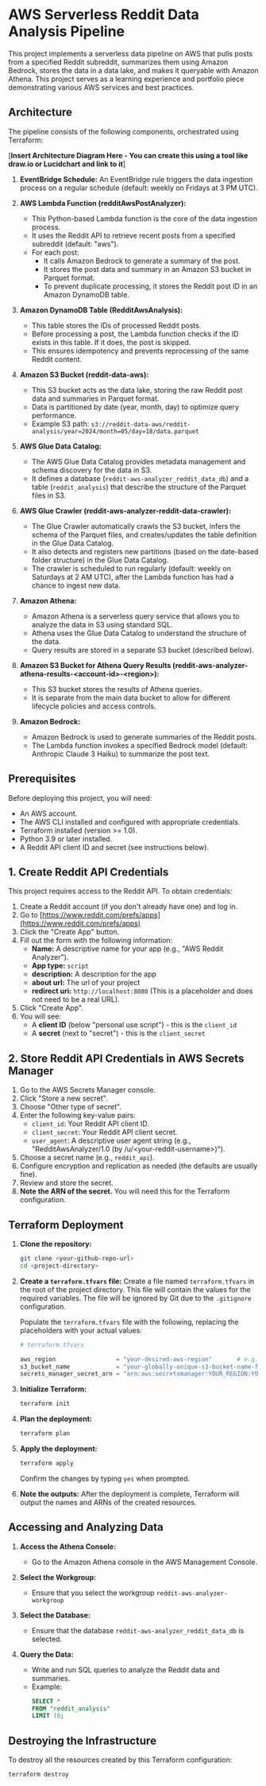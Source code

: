 # AWS Serverless Reddit Data Analysis Pipeline

This project implements a serverless data pipeline on AWS that pulls posts from a specified Reddit subreddit, summarizes them using Amazon Bedrock, stores the data in a data lake, and makes it queryable with Amazon Athena. This project serves as a learning experience and portfolio piece demonstrating various AWS services and best practices.

## Architecture

The pipeline consists of the following components, orchestrated using Terraform:

[**Insert Architecture Diagram Here - You can create this using a tool like draw.io or Lucidchart and link to it**]

1.  **EventBridge Schedule:** An EventBridge rule triggers the data ingestion process on a regular schedule (default: weekly on Fridays at 3 PM UTC).

2.  **AWS Lambda Function (redditAwsPostAnalyzer):**
    *   This Python-based Lambda function is the core of the data ingestion process.
    *   It uses the Reddit API to retrieve recent posts from a specified subreddit (default: "aws").
    *   For each post:
        *   It calls Amazon Bedrock to generate a summary of the post.
        *   It stores the post data and summary in an Amazon S3 bucket in Parquet format.
        *   To prevent duplicate processing, it stores the Reddit post ID in an Amazon DynamoDB table.

3.  **Amazon DynamoDB Table (RedditAwsAnalysis):**
    *   This table stores the IDs of processed Reddit posts.
    *   Before processing a post, the Lambda function checks if the ID exists in this table. If it does, the post is skipped.
    *   This ensures idempotency and prevents reprocessing of the same Reddit content.

4.  **Amazon S3 Bucket (reddit-data-aws):**
    *   This S3 bucket acts as the data lake, storing the raw Reddit post data and summaries in Parquet format.
    *   Data is partitioned by date (year, month, day) to optimize query performance.
    *   Example S3 path: `s3://reddit-data-aws/reddit-analysis/year=2024/month=05/day=18/data.parquet`

5.  **AWS Glue Data Catalog:**
    *   The AWS Glue Data Catalog provides metadata management and schema discovery for the data in S3.
    *   It defines a database (`reddit-aws-analyzer_reddit_data_db`) and a table (`reddit_analysis`) that describe the structure of the Parquet files in S3.

6.  **AWS Glue Crawler (reddit-aws-analyzer-reddit-data-crawler):**
    *   The Glue Crawler automatically crawls the S3 bucket, infers the schema of the Parquet files, and creates/updates the table definition in the Glue Data Catalog.
    *   It also detects and registers new partitions (based on the date-based folder structure) in the Glue Data Catalog.
    *   The crawler is scheduled to run regularly (default: weekly on Saturdays at 2 AM UTC), after the Lambda function has had a chance to ingest new data.

7.  **Amazon Athena:**
    *   Amazon Athena is a serverless query service that allows you to analyze the data in S3 using standard SQL.
    *   Athena uses the Glue Data Catalog to understand the structure of the data.
    *   Query results are stored in a separate S3 bucket (described below).

8.  **Amazon S3 Bucket for Athena Query Results (reddit-aws-analyzer-athena-results-\<account-id>-\<region>):**
    *   This S3 bucket stores the results of Athena queries.
    *   It is separate from the main data bucket to allow for different lifecycle policies and access controls.

9.  **Amazon Bedrock:**
    *   Amazon Bedrock is used to generate summaries of the Reddit posts.
    *   The Lambda function invokes a specified Bedrock model (default: Anthropic Claude 3 Haiku) to summarize the post text.

## Prerequisites

Before deploying this project, you will need:

*   An AWS account.
*   The AWS CLI installed and configured with appropriate credentials.
*   Terraform installed (version >= 1.0).
*   Python 3.9 or later installed.
*   A Reddit API client ID and secret (see instructions below).

## 1. Create Reddit API Credentials

This project requires access to the Reddit API. To obtain credentials:

1.  Create a Reddit account (if you don't already have one) and log in.
2.  Go to [https://www.reddit.com/prefs/apps](https://www.reddit.com/prefs/apps)
3.  Click the "Create App" button.
4.  Fill out the form with the following information:
    *   **Name:** A descriptive name for your app (e.g., "AWS Reddit Analyzer").
    *   **App type:** `script`
    *   **description:** A description for the app
    *   **about url:** The url of your project
    *   **redirect uri:** `http://localhost:8080` (This is a placeholder and does not need to be a real URL).
5.  Click "Create App".
6.  You will see:
    *   A **client ID** (below "personal use script") - this is the `client_id`
    *   A **secret** (next to "secret") - this is the `client_secret`

## 2. Store Reddit API Credentials in AWS Secrets Manager

1.  Go to the AWS Secrets Manager console.
2.  Click "Store a new secret".
3.  Choose "Other type of secret".
4.  Enter the following key-value pairs:
    *   `client_id`: Your Reddit API client ID.
    *   `client_secret`: Your Reddit API client secret.
    *   `user_agent`: A descriptive user agent string (e.g., "RedditAwsAnalyzer/1.0 (by /u/\<your-reddit-username>)").
5.  Choose a secret name (e.g., `reddit_api`).
6.  Configure encryption and replication as needed (the defaults are usually fine).
7.  Review and store the secret.
8.  **Note the ARN of the secret.** You will need this for the Terraform configuration.

## Terraform Deployment

1.  **Clone the repository:**
    ```bash
    git clone <your-github-repo-url>
    cd <project-directory>
    ```

2.  **Create a `terraform.tfvars` file:**
    Create a file named `terraform.tfvars` in the root of the project directory. This file will contain the values for the required variables. The file will be ignored by Git due to the `.gitignore` configuration.

    Populate the `terraform.tfvars` file with the following, replacing the placeholders with your actual values:

    ```terraform
    # terraform.tfvars

    aws_region                 = "your-desired-aws-region"       # e.g., "us-east-1", "eu-central-1"
    s3_bucket_name             = "your-globally-unique-s3-bucket-name-for-data"  # Must be globally unique.
    secrets_manager_secret_arn = "arn:aws:secretsmanager:YOUR_REGION:YOUR_ACCOUNT_ID:secret:YOUR_SECRET_NAME-XXXXXX" # Replace with the ARN of your Secrets Manager secret for Reddit API
    ```

3.  **Initialize Terraform:**
    ```bash
    terraform init
    ```

4.  **Plan the deployment:**
    ```bash
    terraform plan
    ```

5.  **Apply the deployment:**
    ```bash
    terraform apply
    ```

    Confirm the changes by typing `yes` when prompted.

6.  **Note the outputs:**
    After the deployment is complete, Terraform will output the names and ARNs of the created resources.

## Accessing and Analyzing Data

1.  **Access the Athena Console:**
    *   Go to the Amazon Athena console in the AWS Management Console.

2.  **Select the Workgroup:**
    *   Ensure that you select the workgroup `reddit-aws-analyzer-workgroup`

3.  **Select the Database:**
    *   Ensure that the database `reddit-aws-analyzer_reddit_data_db` is selected.

4.  **Query the Data:**
    *   Write and run SQL queries to analyze the Reddit data and summaries.
    *   Example:
        ```sql
        SELECT *
        FROM "reddit_analysis"
        LIMIT 10;
        ```

## Destroying the Infrastructure

To destroy all the resources created by this Terraform configuration:

```bash
terraform destroy